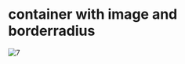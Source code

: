 # container with image and  borderradius

![7](https://user-images.githubusercontent.com/88321261/131133828-d55138b9-9c70-481d-9370-f4da2855bd7d.png)
